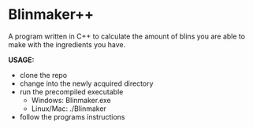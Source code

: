 # Blinmaker++

A program written in C++ to calculate the amount of blins you are able to make with the ingredients you have.

**USAGE:**
- clone the repo
- change into the newly acquired directory
- run the precompiled executable 
	- Windows: Blinmaker.exe
	- Linux/Mac: ./Blinmaker
- follow the programs instructions
